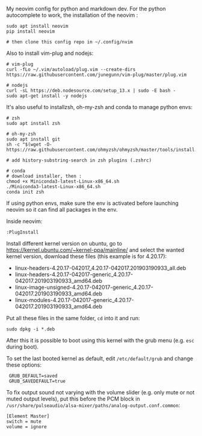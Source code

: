 My neovim config for python and markdown dev. For the python autocomplete to work, the installation of the neovim :

```
sudo apt install neovim
pip install neovim

# then clone this config repo in ~/.config/nvim
```

Also to install vim-plug and nodejs:

```
# vim-plug
curl -fLo ~/.vim/autoload/plug.vim --create-dirs https://raw.githubusercontent.com/junegunn/vim-plug/master/plug.vim
    
# nodejs
curl -sL https://deb.nodesource.com/setup_13.x | sudo -E bash -
sudo apt-get install -y nodejs
```

It's also useful to installzsh, oh-my-zsh and conda to manage python envs:

```
# zsh
sudo apt install zsh

# oh-my-zsh
sudo apt install git
sh -c "$(wget -O- https://raw.githubusercontent.com/ohmyzsh/ohmyzsh/master/tools/install.sh)"

# add history-substring-search in zsh plugins (.zshrc)

# conda
# download installer, then :
chmod +x Miniconda3-latest-Linux-x86_64.sh
./Miniconda3-latest-Linux-x86_64.sh
conda init zsh
```

If using python envs, make sure the env is activated before launching neovim so it can find all packages in the env.

Inside neovim:

```
:PlugInstall
```

Install different kernel version on ubuntu, go to https://kernel.ubuntu.com/~kernel-ppa/mainline/ and select the wanted kernel version, download these files (this example is for 4.20.17):
- linux-headers-4.20.17-042017_4.20.17-042017.201903190933_all.deb
- linux-headers-4.20.17-042017-generic_4.20.17-042017.201903190933_amd64.deb
- linux-image-unsigned-4.20.17-042017-generic_4.20.17-042017.201903190933_amd64.deb
- linux-modules-4.20.17-042017-generic_4.20.17-042017.201903190933_amd64.deb

Put all these files in the same folder, ```cd``` into it and run:
```
sudo dpkg -i *.deb
```

After this it is possible to boot using this kernel with the grub menu (e.g. ```esc``` during boot).

To set the last booted kernel as default, edit ```/etc/default/grub``` and change these options:
```
 GRUB_DEFAULT=saved
 GRUB_SAVEDEFAULT=true
```

To fix output sound not varying with the volume slider (e.g. only mute or not muted output levels), put this before the PCM block in ```/usr/share/pulseaudio/alsa-mixer/paths/analog-output.conf.common```:
```
[Element Master]
switch = mute
volume = ignore
```
